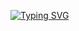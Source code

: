 [![Typing SVG](https://readme-typing-svg.demolab.com?font=Poppins&weight=800&pause=1000&color=000000&background=FFFFFF00&center=true&vCenter=true&width=10000&height=100&lines=Hello+My+Name+is+Hendi+Yahya;Final+Year+Student;at+Department+of+Computer+Science+Education;+of+Indonesia+University+of+Education)](https://git.io/typing-svg)
